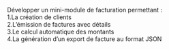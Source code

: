 Développer un mini-module de facturation permettant :<br>
1.La création de clients <br>
2.L’émission de factures avec détails <br>
3.Le calcul automatique des montants <br>
4.La génération d’un export de facture au format JSON
